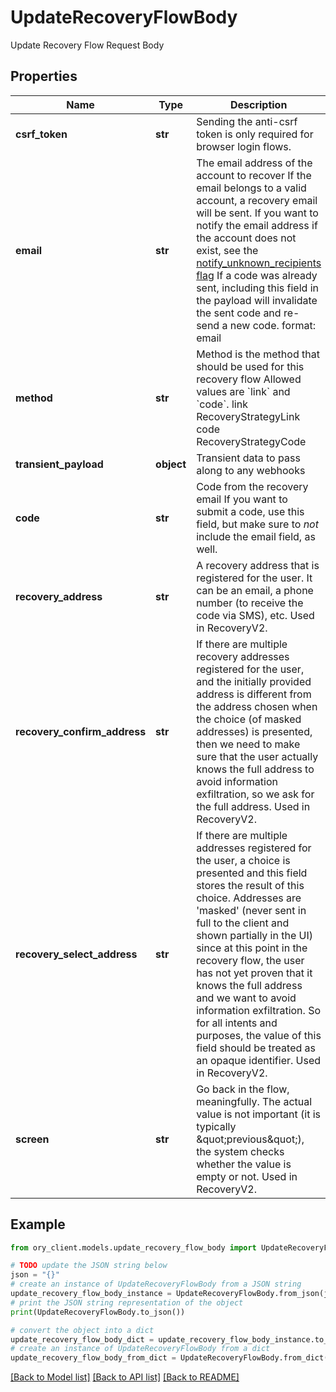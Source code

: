 # UpdateRecoveryFlowBody

Update Recovery Flow Request Body

## Properties

Name | Type | Description | Notes
------------ | ------------- | ------------- | -------------
**csrf_token** | **str** | Sending the anti-csrf token is only required for browser login flows. | [optional] 
**email** | **str** | The email address of the account to recover  If the email belongs to a valid account, a recovery email will be sent.  If you want to notify the email address if the account does not exist, see the [notify_unknown_recipients flag](https://www.ory.sh/docs/kratos/self-service/flows/account-recovery-password-reset#attempted-recovery-notifications)  If a code was already sent, including this field in the payload will invalidate the sent code and re-send a new code.  format: email | 
**method** | **str** | Method is the method that should be used for this recovery flow  Allowed values are &#x60;link&#x60; and &#x60;code&#x60;. link RecoveryStrategyLink code RecoveryStrategyCode | 
**transient_payload** | **object** | Transient data to pass along to any webhooks | [optional] 
**code** | **str** | Code from the recovery email  If you want to submit a code, use this field, but make sure to _not_ include the email field, as well. | [optional] 
**recovery_address** | **str** | A recovery address that is registered for the user. It can be an email, a phone number (to receive the code via SMS), etc. Used in RecoveryV2. | [optional] 
**recovery_confirm_address** | **str** | If there are multiple recovery addresses registered for the user, and the initially provided address is different from the address chosen when the choice (of masked addresses) is presented, then we need to make sure that the user actually knows the full address to avoid information exfiltration, so we ask for the full address. Used in RecoveryV2. | [optional] 
**recovery_select_address** | **str** | If there are multiple addresses registered for the user, a choice is presented and this field stores the result of this choice. Addresses are &#39;masked&#39; (never sent in full to the client and shown partially in the UI) since at this point in the recovery flow, the user has not yet proven that it knows the full address and we want to avoid information exfiltration. So for all intents and purposes, the value of this field should be treated as an opaque identifier. Used in RecoveryV2. | [optional] 
**screen** | **str** | Go back in the flow, meaningfully. The actual value is not important (it is typically \&quot;previous\&quot;), the system checks whether the value is empty or not. Used in RecoveryV2. | [optional] 

## Example

```python
from ory_client.models.update_recovery_flow_body import UpdateRecoveryFlowBody

# TODO update the JSON string below
json = "{}"
# create an instance of UpdateRecoveryFlowBody from a JSON string
update_recovery_flow_body_instance = UpdateRecoveryFlowBody.from_json(json)
# print the JSON string representation of the object
print(UpdateRecoveryFlowBody.to_json())

# convert the object into a dict
update_recovery_flow_body_dict = update_recovery_flow_body_instance.to_dict()
# create an instance of UpdateRecoveryFlowBody from a dict
update_recovery_flow_body_from_dict = UpdateRecoveryFlowBody.from_dict(update_recovery_flow_body_dict)
```
[[Back to Model list]](../README.md#documentation-for-models) [[Back to API list]](../README.md#documentation-for-api-endpoints) [[Back to README]](../README.md)


